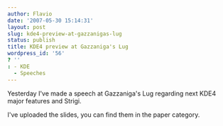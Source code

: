 ```yaml
---
author: Flavio
date: '2007-05-30 15:14:31'
layout: post
slug: kde4-preview-at-gazzanigas-lug
status: publish
title: KDE4 preview at Gazzaniga's Lug
wordpress_id: '56'
? ''
: - KDE
  - Speeches
---
```


Yesterday I've made a speech at Gazzaniga's Lug regarding next KDE4 major
features and Strigi.

I've uploaded the slides, you can find them in the paper category.

